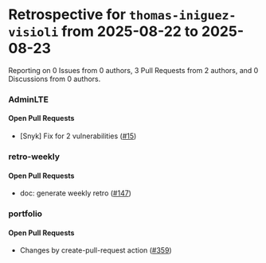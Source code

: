 # Retrospective for `thomas-iniguez-visioli` from 2025-08-22 to 2025-08-23

Reporting on 0 Issues from 0 authors, 3 Pull Requests from 2 authors, and 0 Discussions from 0 authors.


### AdminLTE

#### Open Pull Requests

- [Snyk] Fix for 2 vulnerabilities ([#15](https://github.com/thomas-iniguez-visioli/AdminLTE/pull/15))

### retro-weekly

#### Open Pull Requests

- doc: generate weekly retro ([#147](https://github.com/thomas-iniguez-visioli/retro-weekly/pull/147))

### portfolio

#### Open Pull Requests

- Changes by create-pull-request action ([#359](https://github.com/thomas-iniguez-visioli/portfolio/pull/359))